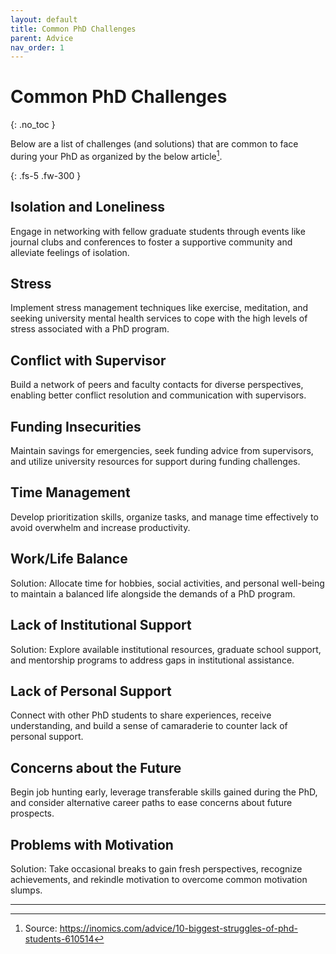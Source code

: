 ```yaml
---
layout: default
title: Common PhD Challenges
parent: Advice
nav_order: 1
---
```


# Common PhD Challenges

{: .no_toc }

Below are a list of challenges (and solutions) that are common to face during your PhD as organized by the below article[^1].

{: .fs-5 .fw-300 }

## Isolation and Loneliness

Engage in networking with fellow graduate students through events like journal clubs and conferences to foster a supportive community and alleviate feelings of isolation.

## Stress

Implement stress management techniques like exercise, meditation, and seeking university mental health services to cope with the high levels of stress associated with a PhD program.

## Conflict with Supervisor

Build a network of peers and faculty contacts for diverse perspectives, enabling better conflict resolution and communication with supervisors.

## Funding Insecurities

Maintain savings for emergencies, seek funding advice from supervisors, and utilize university resources for support during funding challenges.

## Time Management

Develop prioritization skills, organize tasks, and manage time effectively to avoid overwhelm and increase productivity.

## Work/Life Balance

Solution: Allocate time for hobbies, social activities, and personal well-being to maintain a balanced life alongside the demands of a PhD program.

## Lack of Institutional Support

Solution: Explore available institutional resources, graduate school support, and mentorship programs to address gaps in institutional assistance.

## Lack of Personal Support

Connect with other PhD students to share experiences, receive understanding, and build a sense of camaraderie to counter lack of personal support.

## Concerns about the Future

Begin job hunting early, leverage transferable skills gained during the PhD, and consider alternative career paths to ease concerns about future prospects.

## Problems with Motivation

Solution: Take occasional breaks to gain fresh perspectives, recognize achievements, and rekindle motivation to overcome common motivation slumps.

---

[^1]: Source: <https://inomics.com/advice/10-biggest-struggles-of-phd-students-610514>
